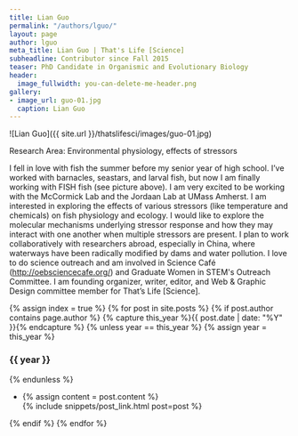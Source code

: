 ```yaml
---
title: Lian Guo
permalink: "/authors/lguo/"
layout: page
author: lguo
meta_title: Lian Guo | That's Life [Science]
subheadline: Contributor since Fall 2015
teaser: PhD Candidate in Organismic and Evolutionary Biology
header:
  image_fullwidth: you-can-delete-me-header.png
gallery:
- image_url: guo-01.jpg
  caption: Lian Guo
---
```


![Lian Guo]({{ site.url }}/thatslifesci/images/guo-01.jpg)

Research Area: Environmental physiology, effects of stressors

I fell in love with fish the summer before my senior year of high school. I’ve worked with barnacles, seastars, and larval fish, but now I am finally working with FISH fish (see picture above). I am very excited to be working with the McCormick Lab and the Jordaan Lab at UMass Amherst. I am interested in exploring the effects of various stressors (like temperature and chemicals) on fish physiology and ecology. I would like to explore the molecular mechanisms underlying stressor response and how they may interact with one another when multiple stressors are present. I plan to work collaboratively with researchers abroad, especially in China, where waterways have been radically modified by dams and water pollution. I love to do science outreach and am involved in Science Café (http://oebsciencecafe.org/) and Graduate Women in STEM's Outreach Committee. I am founding organizer, writer, editor, and Web & Graphic Design committee member for That’s Life [Science]. 

{% assign index = true %}
{% for post in site.posts %}
{% if post.author contains page.author %}
{% capture this_year %}{{ post.date | date: "%Y" }}{% endcapture %}
{% unless year == this_year %}
{% assign year = this_year %}
<h3>{{ year }}</h3>
{% endunless %}
<ul style="list-style-type:disc">
 <li> 
 {% assign content = post.content %} 
 <article>
 {% include snippets/post_link.html post=post %}
 </article>
 </li>
</ul>
{% endif %}
{% endfor %}
